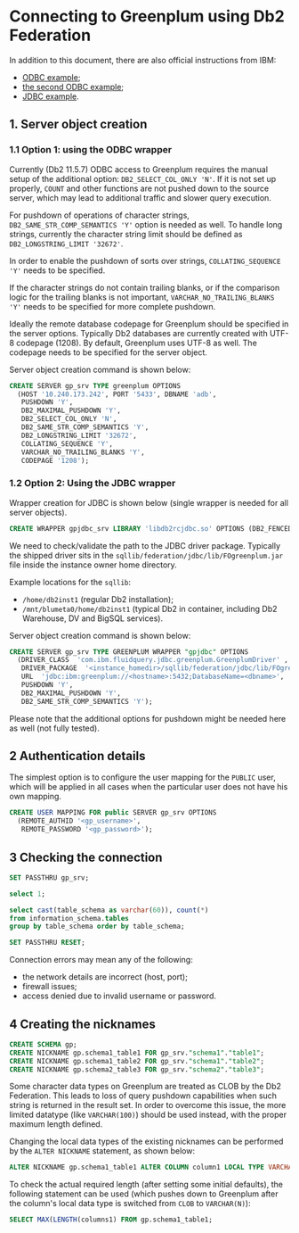 # Connecting to Greenplum using Db2 Federation

In addition to this document, there are also official instructions from IBM:
- [ODBC example](https://www.ibm.com/support/pages/how-access-data-greenplum-using-db2-federation-server);
- [the second ODBC example](https://www.ibm.com/support/pages/how-query-greenplum-using-db2-federation-through-odbc-driver);
- [JDBC example](https://www.ibm.com/support/pages/how-query-greenplum-data-source-using-federation-server-through-jdbc-driver).


## 1. Server object creation

### 1.1 Option 1: using the ODBC wrapper

Currently (Db2 11.5.7) ODBC access to Greenplum requires the manual setup
of the additional option: `DB2_SELECT_COL_ONLY 'N'`. If it is not set up
properly, `COUNT` and other functions are not pushed down to the source
server, which may lead to additional traffic and slower query execution.

For pushdown of operations of character strings, `DB2_SAME_STR_COMP_SEMANTICS 'Y'`
option is needed as well. To handle long strings, currently the character
string limit should be defined as `DB2_LONGSTRING_LIMIT '32672'`.

In order to enable the pushdown of sorts over strings, `COLLATING_SEQUENCE 'Y'`
needs to be specified.

If the character strings do not contain trailing blanks, or if the comparison
logic for the trailing blanks is not important, `VARCHAR_NO_TRAILING_BLANKS 'Y'`
needs to be specified for more complete pushdown.

Ideally the remote database codepage for Greenplum should be specified
in the server options. Typically Db2 databases are currently created
with UTF-8 codepage (1208). By default, Greenplum uses UTF-8 as well.
The codepage needs to be specified for the server object.

Server object creation command is shown below:

```SQL
CREATE SERVER gp_srv TYPE greenplum OPTIONS 
  (HOST '10.240.173.242', PORT '5433', DBNAME 'adb',
   PUSHDOWN 'Y',
   DB2_MAXIMAL_PUSHDOWN 'Y',
   DB2_SELECT_COL_ONLY 'N',
   DB2_SAME_STR_COMP_SEMANTICS 'Y',
   DB2_LONGSTRING_LIMIT '32672',
   COLLATING_SEQUENCE 'Y',
   VARCHAR_NO_TRAILING_BLANKS 'Y',
   CODEPAGE '1208');
```

### 1.2 Option 2: Using the JDBC wrapper

Wrapper creation for JDBC is shown below (single wrapper is needed for all server objects).

```SQL
CREATE WRAPPER gpjdbc_srv LIBRARY 'libdb2rcjdbc.so' OPTIONS (DB2_FENCED 'Y');
```

We need to check/validate the path to the JDBC driver package.
Typically the shipped driver sits in the `sqllib/federation/jdbc/lib/FOgreenplum.jar`
file inside the instance owner home directory.

Example locations for the `sqllib`:
- `/home/db2inst1` (regular Db2 installation);
- `/mnt/blumeta0/home/db2inst1` (typical Db2 in container, including Db2 Warehouse, DV and BigSQL services).

Server object creation command is shown below:

```SQL
CREATE SERVER gp_srv TYPE GREENPLUM WRAPPER "gpjdbc" OPTIONS 
  (DRIVER_CLASS  'com.ibm.fluidquery.jdbc.greenplum.GreenplumDriver' ,
   DRIVER_PACKAGE  '<instance_homedir>/sqllib/federation/jdbc/lib/FOgreenplum.jar',
   URL  'jdbc:ibm:greenplum://<hostname>:5432;DatabaseName=<dbname>',
   PUSHDOWN 'Y',
   DB2_MAXIMAL_PUSHDOWN 'Y',
   DB2_SAME_STR_COMP_SEMANTICS 'Y');
```

Please note that the additional options for pushdown might be needed here as well (not fully tested).

## 2 Authentication details

The simplest option is to configure the user mapping for the `PUBLIC` user, which will be applied
in all cases when the particular user does not have his own mapping.

```SQL
CREATE USER MAPPING FOR public SERVER gp_srv OPTIONS
  (REMOTE_AUTHID '<gp_username>',
   REMOTE_PASSWORD '<gp_password>');
```

## 3 Checking the connection

```SQL
SET PASSTHRU gp_srv;

select 1;

select cast(table_schema as varchar(60)), count(*)
from information_schema.tables
group by table_schema order by table_schema;

SET PASSTHRU RESET;
```

Connection errors may mean any of the following:
- the network details are incorrect (host, port);
- firewall issues;
- access denied due to invalid username or password.

## 4 Creating the nicknames

```SQL
CREATE SCHEMA gp;
CREATE NICKNAME gp.schema1_table1 FOR gp_srv."schema1"."table1";
CREATE NICKNAME gp.schema1_table2 FOR gp_srv."schema1"."table2";
CREATE NICKNAME gp.schema2_table3 FOR gp_srv."schema2"."table3";
```

Some character data types on Greenplum are treated as CLOB by the
Db2 Federation. This leads to loss of query pushdown capabilities
when such string is returned in the result set. In order to overcome
this issue, the more limited datatype (like `VARCHAR(100)`) should
be used instead, with the proper maximum length defined.

Changing the local data types of the existing nicknames can be
performed by the `ALTER NICKNAME` statement, as shown below:

```SQL
ALTER NICKNAME gp.schema1_table1 ALTER COLUMN column1 LOCAL TYPE VARCHAR(100);
```

To check the actual required length (after setting some initial defaults),
the following statement can be used (which pushes down to Greenplum
after the column's local data type is switched from `CLOB` to `VARCHAR(N)`):

```SQL
SELECT MAX(LENGTH(columns1) FROM gp.schema1_table1;
```
